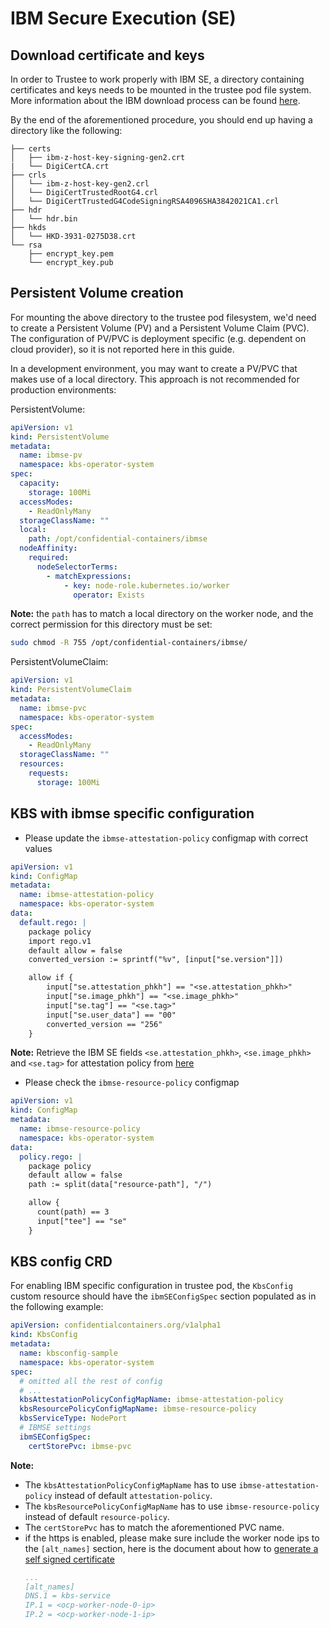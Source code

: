 # IBM Secure Execution (SE)

## Download certificate and keys

In order to Trustee to work properly with IBM SE, a directory containing certificates and keys needs to be mounted in the trustee pod file system.
More information about the IBM download process can be found [here](https://github.com/confidential-containers/trustee/blob/main/deps/verifier/src/se/README.md#download-certs-crls).

By the end of the aforementioned procedure, you should end up having a directory like the following:

```
├── certs
│   ├── ibm-z-host-key-signing-gen2.crt
|   └── DigiCertCA.crt
├── crls
│   └── ibm-z-host-key-gen2.crl
│   └── DigiCertTrustedRootG4.crl
│   └── DigiCertTrustedG4CodeSigningRSA4096SHA3842021CA1.crl
├── hdr
│   └── hdr.bin
├── hkds
│   └── HKD-3931-0275D38.crt
└── rsa
    ├── encrypt_key.pem
    └── encrypt_key.pub
```

## Persistent Volume creation

For mounting the above directory to the trustee pod filesystem, we'd need to create a Persistent Volume (PV) and a Persistent Volume Claim (PVC).
The configuration of PV/PVC is deployment specific (e.g. dependent on cloud provider), so it is not reported here in this guide.

In a development environment, you may want to create a PV/PVC that makes use of a local directory. This approach is not recommended for production environments:

PersistentVolume:

```yaml
apiVersion: v1
kind: PersistentVolume
metadata:
  name: ibmse-pv
  namespace: kbs-operator-system
spec:
  capacity:
    storage: 100Mi
  accessModes:
    - ReadOnlyMany
  storageClassName: ""
  local:
    path: /opt/confidential-containers/ibmse
  nodeAffinity:
    required:
      nodeSelectorTerms:
        - matchExpressions:
            - key: node-role.kubernetes.io/worker
              operator: Exists
```
**Note:** the `path` has to match a local directory on the worker node, and the correct permission for this directory must be set:
```bash
sudo chmod -R 755 /opt/confidential-containers/ibmse/
```

PersistentVolumeClaim:

```yaml
apiVersion: v1
kind: PersistentVolumeClaim
metadata:
  name: ibmse-pvc
  namespace: kbs-operator-system
spec:
  accessModes:
    - ReadOnlyMany
  storageClassName: ""
  resources:
    requests:
      storage: 100Mi
```

## KBS with ibmse specific configuration
- Please update the `ibmse-attestation-policy` configmap with correct values
```yaml
apiVersion: v1
kind: ConfigMap
metadata:
  name: ibmse-attestation-policy
  namespace: kbs-operator-system
data:
  default.rego: |
    package policy
    import rego.v1
    default allow = false
    converted_version := sprintf("%v", [input["se.version"]])

    allow if {
        input["se.attestation_phkh"] == "<se.attestation_phkh>"
        input["se.image_phkh"] == "<se.image_phkh>"
        input["se.tag"] == "<se.tag>"
        input["se.user_data"] == "00"
        converted_version == "256"
    }
```
**Note:** Retrieve the IBM SE fields `<se.attestation_phkh>`, `<se.image_phkh>` and `<se.tag>` for attestation policy from [here](https://github.com/confidential-containers/trustee/blob/main/deps/verifier/src/se/README.md#set-attestation-policy)

- Please check the `ibmse-resource-policy` configmap
```yaml
apiVersion: v1
kind: ConfigMap
metadata:
  name: ibmse-resource-policy
  namespace: kbs-operator-system
data:
  policy.rego: |
    package policy
    default allow = false
    path := split(data["resource-path"], "/")

    allow {
      count(path) == 3
      input["tee"] == "se"
    }
```

## KBS config CRD

For enabling IBM specific configuration in trustee pod, the `KbsConfig` custom resource should have the `ibmSEConfigSpec` section populated as in the following example:

```yaml
apiVersion: confidentialcontainers.org/v1alpha1
kind: KbsConfig
metadata:  
  name: kbsconfig-sample
  namespace: kbs-operator-system
spec:
  # omitted all the rest of config
  # ...
  kbsAttestationPolicyConfigMapName: ibmse-attestation-policy
  kbsResourcePolicyConfigMapName: ibmse-resource-policy
  kbsServiceType: NodePort
  # IBMSE settings
  ibmSEConfigSpec:
    certStorePvc: ibmse-pvc
```
**Note:**

- The `kbsAttestationPolicyConfigMapName` has to use `ibmse-attestation-policy` instead of default `attestation-policy`.
- The `kbsResourcePolicyConfigMapName` has to use `ibmse-resource-policy` instead of default `resource-policy`.
- The `certStorePvc` has to match the aforementioned PVC name.
- if the https is enabled, please make sure include the worker node ips to the `[alt_names]` section, here is the document about how to [generate a self signed certificate](https://github.com/confidential-containers/trustee/blob/main/kbs/docs/self-signed-https.md#generate-a-self-signed-certificate)
  ```yaml
  ...
  [alt_names]
  DNS.1 = kbs-service
  IP.1 = <ocp-worker-node-0-ip>
  IP.2 = <ocp-worker-node-1-ip>
  ```
